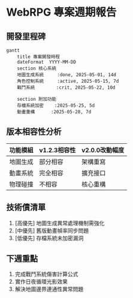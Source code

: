 # WebRPG 專案週期報告

## 開發里程碑
```mermaid
gantt
    title 專案開發時程
    dateFormat  YYYY-MM-DD
    section 核心系統
    地圖生成系統     :done, 2025-05-01, 14d
    角色控制系統     :active, 2025-05-15, 7d
    戰鬥系統        :crit, 2025-05-22, 10d
    
    section 附加功能
    存檔系統加密    :2025-05-25, 5d
    動畫重構      :2025-05-28, 7d
```

## 版本相容性分析
| 功能模組       | v1.2.3相容性 | v2.0.0改動幅度 |
|----------------|-------------|---------------|
| 地圖生成       | 部分相容      | 架構重寫       |
| 動畫系統       | 完全相容      | 擴充接口       |
| 物理碰撞       | 不相容       | 核心重構       |

## 技術債清單
1. [高優先] 地圖生成異常處理機制需強化
2. [中優先] 舊版動畫幀率同步問題
3. [低優先] 存檔系統未加密漏洞

## 下週重點
1. 完成戰鬥系統傷害計算公式
2. 實作日夜循環光影效果
3. 解決地圖邊界連通性異常問題